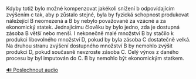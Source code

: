 
Kdyby totiž bylo možné kompenzovat jakékoli snížení b odpovídajícím zvýšením c tak, aby p zůstalo stejné, byla by fyzická schopnost produkovat náležející B neomezená a B by nebylo považované za vzácné a za ekonomický statek. Jednajícímu člověku by bylo jedno, zda je dostupná zásoba B větší nebo menší. I nekonečně malé množství B by stačilo k produkci libovolného množství D, pokud by byla zásoba C dostatečně velká. Na druhou stranu zvýšení dostupného množství B by nemohlo zvýšit produkci D, pokud současně nevzroste zásoba C. Celý výnos z daného procesu by byl imputován do C. B by nemohlo být ekonomickým statkem.

[🔊 Poslechnout audio](/data/7-paragraphs/audio/chapter_32/para_005-Kdyby-toti-bylo-mon-kompenzovat-jakkoli-snen.mp3)
